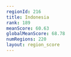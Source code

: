 ```yaml
---
regionId: 216
title: Indonesia
rank: 189
meanScore: 60.63
globalMeanScore: 68.78
numRegions: 220
layout: region_score
---
```

